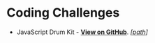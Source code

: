 # Coding Challenges

- JavaScript Drum Kit - __[View on GitHub](https://arcismd.github.io/coding-challenges/js-challenges/drum-kit)__. _[[path](https://github.com/arcismd/coding-challenges/tree/main/js-challenges/drum-kit)]_
